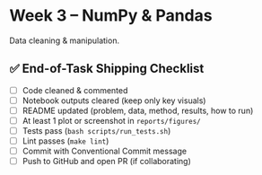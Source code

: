 # Week 3 – NumPy & Pandas
Data cleaning & manipulation.

## ✅ End-of-Task Shipping Checklist
- [ ] Code cleaned & commented
- [ ] Notebook outputs cleared (keep only key visuals)
- [ ] README updated (problem, data, method, results, how to run)
- [ ] At least 1 plot or screenshot in `reports/figures/`
- [ ] Tests pass (`bash scripts/run_tests.sh`)
- [ ] Lint passes (`make lint`)
- [ ] Commit with Conventional Commit message
- [ ] Push to GitHub and open PR (if collaborating)
